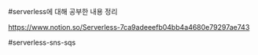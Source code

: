 #serverless에 대해 공부한 내용 정리

https://www.notion.so/Serverless-7ca9adeeefb04bb4a4680e79297ae743


#serverless-sns-sqs
